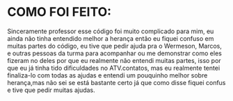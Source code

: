 # COMO FOI FEITO:

Sinceramente professor esse código foi muito complicado para mim, eu ainda não tinha entendido melhor a herança então eu fiquei confuso em muitas partes do código, eu tive que pedir ajuda pra o Wermeson, Marcos, e outras pessoas da turma para acompanhar ou me demonstrar como eles fizeram no deles por que eu realmente não entendi muitas partes, isso por que eu já tinha tido dificuldades no ATV.contatos, mas eu realmente tentei finaliza-lo com todas as ajudas e entendi um pouquinho melhor sobre herança,mas não sei se está bastante certo já que como disse fiquei confus e tive que pedir muitas ajudas.
